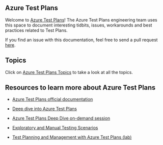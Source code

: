 ## Azure Test Plans

Welcome to [Azure Test Plans](https://azure.microsoft.com/en-us/services/devops/test-plans/)! The Azure Test Plans engineering team uses this space to document interesting tidbits, issues, workarounds and best practices related to Test Plans.

If you find an issue with this documentation, feel free to send a pull request [here](https://github.com/pkuma-msft/pkuma-msft.github.io).

## Topics
Click on [Azure Test Plans Topics](/azure-test-plans/test-plan-limits.md) to take a look at all the topics.

## Resources to learn more about Azure Test Plans
- [Azure Test Plans official documentation](https://azure.microsoft.com/en-us/services/devops/test-plans/)

- [Deep dive into Azure Test Plans](https://azure.microsoft.com/en-us/blog/deep-dive-into-azure-test-plans/)

- [Azure Test Plans Deep Dive on-demand session](https://info.microsoft.com/IN-AZUREPLAT-WBNR-FY19-04Apr-08-AzureTestPlans-MCW0012706_LP02OnDemandRegistration-ForminBody.html)

- [Exploratory and Manual Testing Scenarios](https://docs.microsoft.com/en-us/azure/devops/test/overview?view=azure-devops)

- [Test Planning and Management with Azure Test Plans (lab)](https://azuredevopslabs.com/labs/azuredevops/testmanagement/)
